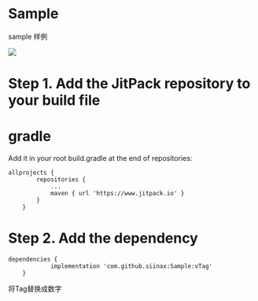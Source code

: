 # Sample
sample 样例

[![](https://www.jitpack.io/v/siinax/Sample.svg)](https://www.jitpack.io/#siinax/Sample)

Step 1. Add the JitPack repository to your build file
===
gradle
===
Add it in your root build.gradle at the end of repositories:
```
allprojects {
		repositories {
			...
			maven { url 'https://www.jitpack.io' }
		}
	}
```
Step 2. Add the dependency
===
```
dependencies {
	        implementation 'com.github.siinax:Sample:vTag'
	}
```

将Tag替换成数字

